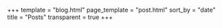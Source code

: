 +++
template = "blog.html"
page_template = "post.html"
sort_by = "date"
title = "Posts"
transparent = true
+++
